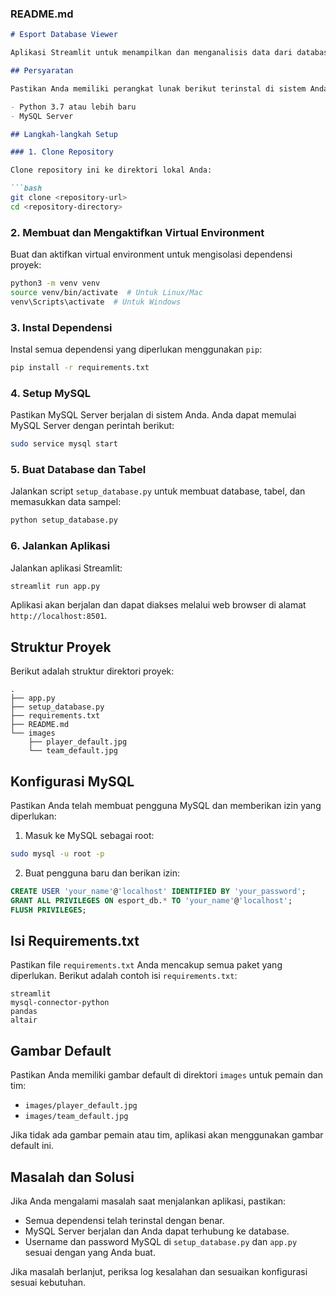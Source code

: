 ### **README.md**

```markdown
# Esport Database Viewer

Aplikasi Streamlit untuk menampilkan dan menganalisis data dari database esport.

## Persyaratan

Pastikan Anda memiliki perangkat lunak berikut terinstal di sistem Anda:

- Python 3.7 atau lebih baru
- MySQL Server

## Langkah-langkah Setup

### 1. Clone Repository

Clone repository ini ke direktori lokal Anda:

```bash
git clone <repository-url>
cd <repository-directory>
```

### 2. Membuat dan Mengaktifkan Virtual Environment

Buat dan aktifkan virtual environment untuk mengisolasi dependensi proyek:

```bash
python3 -m venv venv
source venv/bin/activate  # Untuk Linux/Mac
venv\Scripts\activate  # Untuk Windows
```

### 3. Instal Dependensi

Instal semua dependensi yang diperlukan menggunakan `pip`:

```bash
pip install -r requirements.txt
```

### 4. Setup MySQL

Pastikan MySQL Server berjalan di sistem Anda. Anda dapat memulai MySQL Server dengan perintah berikut:

```bash
sudo service mysql start
```

### 5. Buat Database dan Tabel

Jalankan script `setup_database.py` untuk membuat database, tabel, dan memasukkan data sampel:

```bash
python setup_database.py
```

### 6. Jalankan Aplikasi

Jalankan aplikasi Streamlit:

```bash
streamlit run app.py
```

Aplikasi akan berjalan dan dapat diakses melalui web browser di alamat `http://localhost:8501`.

## Struktur Proyek

Berikut adalah struktur direktori proyek:

```
.
├── app.py
├── setup_database.py
├── requirements.txt
├── README.md
└── images
    ├── player_default.jpg
    └── team_default.jpg
```

## Konfigurasi MySQL

Pastikan Anda telah membuat pengguna MySQL dan memberikan izin yang diperlukan:

1. Masuk ke MySQL sebagai root:

```bash
sudo mysql -u root -p
```

2. Buat pengguna baru dan berikan izin:

```sql
CREATE USER 'your_name'@'localhost' IDENTIFIED BY 'your_password';
GRANT ALL PRIVILEGES ON esport_db.* TO 'your_name'@'localhost';
FLUSH PRIVILEGES;
```

## Isi Requirements.txt

Pastikan file `requirements.txt` Anda mencakup semua paket yang diperlukan. Berikut adalah contoh isi `requirements.txt`:

```text
streamlit
mysql-connector-python
pandas
altair
```

## Gambar Default

Pastikan Anda memiliki gambar default di direktori `images` untuk pemain dan tim:

- `images/player_default.jpg`
- `images/team_default.jpg`

Jika tidak ada gambar pemain atau tim, aplikasi akan menggunakan gambar default ini.

## Masalah dan Solusi

Jika Anda mengalami masalah saat menjalankan aplikasi, pastikan:

- Semua dependensi telah terinstal dengan benar.
- MySQL Server berjalan dan Anda dapat terhubung ke database.
- Username dan password MySQL di `setup_database.py` dan `app.py` sesuai dengan yang Anda buat.

Jika masalah berlanjut, periksa log kesalahan dan sesuaikan konfigurasi sesuai kebutuhan.

